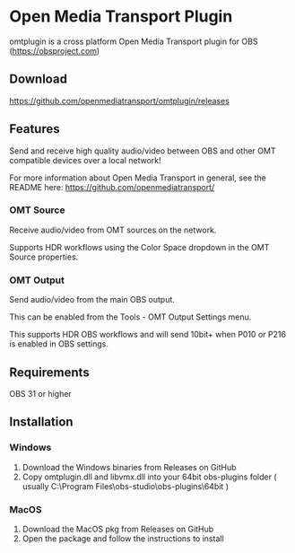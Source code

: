 ﻿# Open Media Transport Plugin

omtplugin is a cross platform Open Media Transport plugin for OBS (https://obsproject.com)

## Download

https://github.com/openmediatransport/omtplugin/releases

## Features

Send and receive high quality audio/video between OBS and other OMT compatible devices over a local network!

For more information about Open Media Transport in general, see the README here:
https://github.com/openmediatransport/

### OMT Source

Receive audio/video from OMT sources on the network.

Supports HDR workflows using the Color Space dropdown in the OMT Source properties.

### OMT Output

Send audio/video from the main OBS output.

This can be enabled from the Tools - OMT Output Settings menu.

This supports HDR OBS workflows and will send 10bit+ when P010 or P216 is enabled in OBS settings.

## Requirements

OBS 31 or higher

## Installation

### Windows

1. Download the Windows binaries from Releases on GitHub
2. Copy omtplugin.dll and libvmx.dll into your 64bit obs-plugins folder 
( usually C:\Program Files\obs-studio\obs-plugins\64bit )

### MacOS

1. Download the MacOS pkg from Releases on GitHub
2. Open the package and follow the instructions to install


